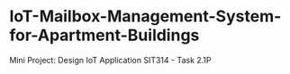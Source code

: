 # IoT-Mailbox-Management-System-for-Apartment-Buildings
Mini Project: Design IoT Application SIT314 - Task 2.1P
